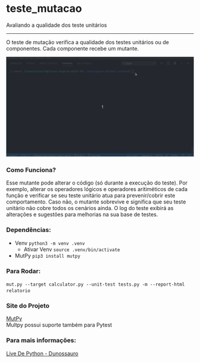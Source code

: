 # teste_mutacao
Avaliando a qualidade dos teste unitários
***  
O teste de mutação verifica a qualidade dos testes unitários ou de componentes. Cada componente recebe um mutante.

![gif](mut.gif)

### Como Funciona?

Esse mutante pode alterar o código (só durante a execução do teste). Por exemplo, alterar os operadores lógicos e operadores aritiméticos de cada função e verificar se seu teste unitário atua para prevenir/cobrir este comportamento. Caso não, o mutante sobrevive e significa que seu teste unitário não cobre todos os cenários ainda. O log do teste exibirá as alterações e sugestões para melhorias na sua base de testes.


### Dependências:

- Venv `python3 -m venv .venv`  
  - Ativar Venv `source .venv/bin/activate`  
- MutPy `pip3 install mutpy`  

### Para Rodar:

`mut.py --target calculator.py --unit-test tests.py -m --report-html relatorio`


### Site do Projeto

[MutPy](https://pypi.org/project/MutPy/)  
Multpy possui suporte também para Pytest    

### Para mais informações: 
[Live De Python - Dunossauro](https://www.youtube.com/watch?v=wczL0iDtmuw&t=2267s)
